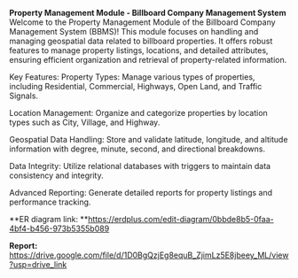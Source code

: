 **Property Management Module - Billboard Company Management System**
Welcome to the Property Management Module of the Billboard Company Management System (BBMS)! 
This module focuses on handling and managing geospatial data related to billboard properties. 
It offers robust features to manage property listings, locations, and detailed attributes, 
ensuring efficient organization and retrieval of property-related information.

Key Features:
Property Types: Manage various types of properties, including Residential, Commercial, Highways, Open Land, and Traffic Signals.

Location Management: Organize and categorize properties by location types such as City, Village, and Highway.

Geospatial Data Handling: Store and validate latitude, longitude, and altitude information with degree, minute, second, and directional breakdowns.

Data Integrity: Utilize relational databases with triggers to maintain data consistency and integrity.

Advanced Reporting: Generate detailed reports for property listings and performance tracking.

**ER diagram link: **https://erdplus.com/edit-diagram/0bbde8b5-0faa-4bf4-b456-973b5355b089

**Report:** https://drive.google.com/file/d/1D0BgQzjEg8equB_ZjimLz5E8jbeey_ML/view?usp=drive_link
